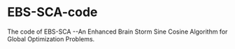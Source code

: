 # EBS-SCA-code
The code of EBS-SCA --An Enhanced Brain Storm Sine Cosine Algorithm for Global Optimization Problems.
